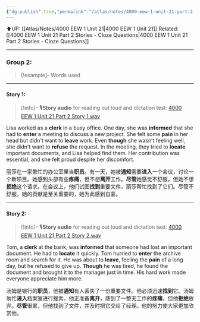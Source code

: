 ```yaml
---
{"dg-publish":true,"permalink":"/atlas/notes/4000-eew-1-unit-21-part-2-stories/"}
---
```


⬆️UP: [[Atlas/Notes/4000 EEW 1 Unit 21\|4000 EEW 1 Unit 21]]
Related: [[4000 EEW 1 Unit 21 Part 2 Stories - Cloze Questions\|4000 EEW 1 Unit 21 Part 2 Stories - Cloze Questions]]

---

### Group 2:

> [!example]- Words used
> 

---
#### Story 1:

> [!info]- 🎙️**Story audio** for reading out loud and dictation test: [4000 EEW 1 Unit 21 Part 2 Story 1.wav](https://drive.google.com/file/d/1prjF-XvzkU4LNb60Y9gfPJpY8QO7SdHm/view?usp=drive_link)

Lisa worked as a **clerk** in a busy office. One day, she was **informed** that she had to **enter** a meeting to discuss a new project. She felt some **pain** in her head but didn't want to **leave** work. Even **though** she wasn’t feeling well, she didn't want to **refuse** the request. In the meeting, they tried to **locate** important documents, and Lisa helped find them. Her contribution was essential, and she felt proud despite her discomfort.

丽莎在一家繁忙的办公室里当**职员**。有一天，她被**通知**需要**进入**一个会议，讨论一个新项目。她感到头部有些**疼痛**，但不想**离开**工作。**尽管**她感觉不舒服，但她不想**拒绝**这个请求。在会议上，他们试图**找到**重要文件，丽莎帮忙找到了它们。尽管不舒服，她的贡献是至关重要的，她为此感到自豪。


---
#### Story 2:

> [!info]- 🎙️**Story audio** for reading out loud and dictation test: [4000 EEW 1 Unit 21 Part 2 Story 2.wav](https://drive.google.com/file/d/1CChktaTnpQzQpFy0MumTwiCJ3iRVR_4K/view?usp=drive_link)

Tom, a **clerk** at the bank, was **informed** that someone had lost an important document. He had to **locate** it quickly. Tom hurried to **enter** the archive room and search for it. He was about to **leave**, feeling the **pain** of a long day, but he refused to give up. **Though** he was tired, he found the document and brought it to the manager just in time. His hard work made everyone appreciate him more.

汤姆是银行的**职员**，他被**通知**有人丢失了一份重要文件。他必须迅速**找到**它。汤姆匆忙**进入**档案室进行搜索。他正准备**离开**，感到了一整天工作的**疼痛**，但他**拒绝**放弃。**尽管**很累，但他找到了文件，并及时把它交给了经理。他的努力使大家更加欣赏他。